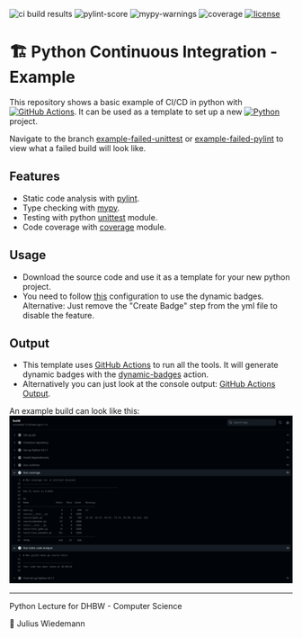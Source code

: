 ![ci build results](https://github.com/JuliusWiedemann/PythonCIExample/actions/workflows/python-ci.yml/badge.svg)
![pylint-score](https://img.shields.io/endpoint?url=https://gist.githubusercontent.com/JuliusWiedemann/d506acc54dead9ca1d070488e813d253/raw/pylint-score.json)
![mypy-warnings](https://img.shields.io/endpoint?url=https://gist.githubusercontent.com/JuliusWiedemann/d506acc54dead9ca1d070488e813d253/raw/mypy_warnings.json)
![coverage](https://img.shields.io/endpoint?url=https://gist.githubusercontent.com/JuliusWiedemann/d506acc54dead9ca1d070488e813d253/raw/coverage.json)
[![license](https://img.shields.io/badge/License-MIT-purple.svg)](LICENSE)

# 🏗️ Python Continuous Integration - Example 

This repository shows a basic example of CI/CD in python with [![GitHub Actions](https://img.shields.io/badge/GitHub_Actions-2088FF?logo=github-actions&logoColor=white)](#). It can be used as a template to set up a new [![Python](https://img.shields.io/badge/Python-3776AB?logo=python&logoColor=fff)](#) project.

Navigate to the branch [example-failed-unittest](https://github.com/JuliusWiedemann/PythonCIExample/tree/example-failed-unittest) or [example-failed-pylint](https://github.com/JuliusWiedemann/PythonCIExample/tree/example-failed-pylint) to view what a failed build will look like.

## Features
- Static code analysis with [pylint](https://www.pylint.org/).
- Type checking with [mypy](https://www.mypy-lang.org/).
- Testing with python [unittest](https://docs.python.org/3/library/unittest.html) module.
- Code coverage with [coverage](https://pypi.org/project/coverage/) module.

## Usage
- Download the source code and use it as a template for your new python project.
- You need to follow [this](https://github.com/marketplace/actions/dynamic-badges) configuration to use the dynamic badges. Alternative: Just remove the "Create Badge" step from the yml file to disable the feature.

## Output
- This template uses [GitHub Actions](https://docs.github.com/en/actions) to run all the tools. It will generate dynamic badges with the [dynamic-badges](https://github.com/marketplace/actions/dynamic-badges) action.
- Alternatively you can just look at the console output: [GitHub Actions Output](https://github.com/JuliusWiedemann/PythonCIExample/actions).

An example build can look like this:
![](images/ci-report.png)

---

Python Lecture for DHBW - Computer Science

🧑 Julius Wiedemann
